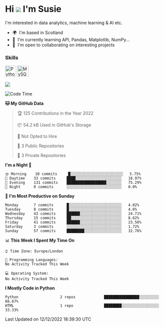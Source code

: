 <!--
**SkyinScotlandCodes/SkyinScotlandCodes** is a ✨ _special_ ✨ repository because its `README.md` (this file) appears on your GitHub profile.

Here are some ideas to get you started:

- 🔭 I’m currently working on ...
- 🌱 I’m currently learning ...
- 👯 I’m looking to collaborate on ...
- 🤔 I’m looking for help with ...
- 💬 Ask me about ...
- 📫 How to reach me: ...
- 😄 Pronouns: ...
- ⚡ Fun fact: ...
-->
<!--
[![Susie's GitHub stats](https://github-readme-stats.vercel.app/api?username=SkyinScotlandCodes&show_icons=true&theme=dracula)](https://github.com/anuraghazra/github-readme-stats)
-->

Hi ![](https://user-images.githubusercontent.com/18350557/176309783-0785949b-9127-417c-8b55-ab5a4333674e.gif) I'm Susie
=============================================================================================================================

I'm interested in data analytics, machine learning & AI etc.

*   🌍  I'm based in Scotland
*   🧠  I'm currently learning API, Pandas, Matplotlib, NumPy...
*   🤝  I'm open to collaborating on interesting projects

### Skills 
<p align="left">
<a href="https://www.python.org/" target="_blank" rel="noreferrer"><img src="https://raw.githubusercontent.com/danielcranney/readme-generator/main/public/icons/skills/python-colored.svg" width="36" height="36" alt="Python" /></a>
<a href="https://www.mysql.com/" target="_blank" rel="noreferrer"><img src="https://raw.githubusercontent.com/danielcranney/readme-generator/main/public/icons/skills/mysql-colored.svg" width="36" height="36" alt="MySQL" /></a>
</p>

![](https://komarev.com/ghpvc/?username=SkyinScotlandCodes)
                    
<!--START_SECTION:waka-->
![Code Time](http://img.shields.io/badge/Code%20Time-106%20hrs%2012%20mins-blue)

**🐱 My GitHub Data** 

> 🏆 125 Contributions in the Year 2022
 > 
> 📦 54.2 kB Used in GitHub's Storage 
 > 
> 🚫 Not Opted to Hire
 > 
> 📜 3 Public Repositories 
 > 
> 🔑 3 Private Repositories  
 > 
**I'm a Night 🦉** 

```text
🌞 Morning    10 commits     █░░░░░░░░░░░░░░░░░░░░░░░░   5.75% 
🌆 Daytime    33 commits     ████░░░░░░░░░░░░░░░░░░░░░   18.97% 
🌃 Evening    131 commits    ██████████████████░░░░░░░   75.29% 
🌙 Night      0 commits      ░░░░░░░░░░░░░░░░░░░░░░░░░   0.0%

```
📅 **I'm Most Productive on Sunday** 

```text
Monday       7 commits      █░░░░░░░░░░░░░░░░░░░░░░░░   4.02% 
Tuesday      8 commits      █░░░░░░░░░░░░░░░░░░░░░░░░   4.6% 
Wednesday    43 commits     ██████░░░░░░░░░░░░░░░░░░░   24.71% 
Thursday     15 commits     ██░░░░░░░░░░░░░░░░░░░░░░░   8.62% 
Friday       41 commits     ██████░░░░░░░░░░░░░░░░░░░   23.56% 
Saturday     3 commits      ░░░░░░░░░░░░░░░░░░░░░░░░░   1.72% 
Sunday       57 commits     ████████░░░░░░░░░░░░░░░░░   32.76%

```


📊 **This Week I Spent My Time On** 

```text
⌚︎ Time Zone: Europe/London

💬 Programming Languages: 
No Activity Tracked This Week

💻 Operating System: 
No Activity Tracked This Week

```

**I Mostly Code in Python** 

```text
Python                   2 repos             ████████████████░░░░░░░░░   66.67% 
HTML                     1 repo              ████████░░░░░░░░░░░░░░░░░   33.33%

```



 Last Updated on 12/12/2022 18:39:30 UTC
<!--END_SECTION:waka-->




<!--
![visitor badge](https://visitor-badge.glitch.me/badge?page_id=SkyinScotlandCodes.SkyinScotlandCodes&left_color=purple&right_color=gray) 
-->
